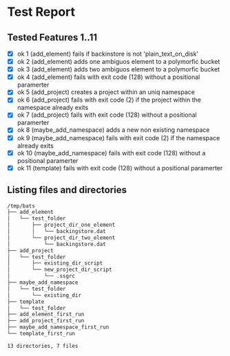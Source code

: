 # Test Report
## Tested Features 1..11
- [x] ok 1 (add_element) fails if backinstore is not 'plain_text_on_disk'
- [x] ok 2 (add_element) adds one ambiguos element to a polymorfic bucket
- [x] ok 3 (add_element) adds two ambiguos element to a polymorfic bucket
- [x] ok 4 (add_element) fails with exit code (128) without a positional paramerter
- [x] ok 5 (add_project) creates a project within an uniq namespace
- [x] ok 6 (add_project) fails with exit code (2) if the project within the namespace already exits
- [x] ok 7 (add_project) fails with exit code (128) without a positional paramerter
- [x] ok 8 (maybe_add_namespace) adds a new non existing namespace
- [x] ok 9 (maybe_add_namespace) fails with exit code (2) if the namespace already exits
- [x] ok 10 (maybe_add_namespace) fails with exit code (128) without a positional paramerter
- [x] ok 11 (template) fails with exit code (128) without a positional paramerter

## Listing files and directories
``` bash
/tmp/bats
├── add_element
│   └── test_folder
│       ├── project_dir_one_element
│       │   └── backingstore.dat
│       └── project_dir_two_element
│           └── backingstore.dat
├── add_project
│   └── test_folder
│       ├── existing_dir_script
│       └── new_project_dir_script
│           └── .ssgrc
├── maybe_add_namespace
│   └── test_folder
│       └── existing_dir
├── template
│   └── test_folder
├── add_element_first_run
├── add_project_first_run
├── maybe_add_namespace_first_run
└── template_first_run

13 directories, 7 files
```
